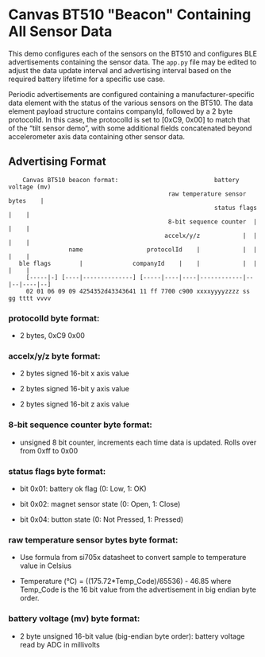 # Canvas BT510 "Beacon" Containing All Sensor Data
This demo configures each of the sensors on the BT510 and configures BLE advertisements containing the sensor data. The `app.py` file may be edited to adjust the data update interval and advertising interval based on the required battery lifetime for a specific use case.

Periodic advertisements are configured containing a manufacturer-specific data element with the status of the various sensors on the BT510. The data element payload structure contains companyId, followed by a 2 byte protocolId. In this case, the protocolId is set to [0xC9, 0x00] to match that of the “tilt sensor demo”, with some additional fields concatenated beyond accelerometer axis data containing other sensor data.

## Advertising Format
```
    Canvas BT510 beacon format:                           battery voltage (mv)
                                             raw temperature sensor bytes    |
                                                          status flags  |    |
                                             8-bit sequence counter  |  |    |
                                            accelx/y/z            |  |  |    |
                 name                  protocolId    |            |  |  |    |
   ble flags        |              companyId    |    |            |  |  |    |
     [-----|-] [----|--------------] [-----|----|----|------------|--|--|----|--]
     02 01 06 09 09 4254352d43343641 11 ff 7700 c900 xxxxyyyyzzzz ss gg tttt vvvv
```

### protocolId byte format:

* 2 bytes, 0xC9 0x00

### accelx/y/z byte format:

* 2 bytes signed 16-bit x axis value

* 2 bytes signed 16-bit y axis value

* 2 bytes signed 16-bit z axis value

### 8-bit sequence counter byte format:

* unsigned 8 bit counter, increments each time data is updated. Rolls over from 0xff to 0x00

### status flags byte format:

* bit 0x01: battery ok flag (0: Low, 1: OK)

* bit 0x02: magnet sensor state (0: Open, 1: Close)

* bit 0x04: button state (0: Not Pressed, 1: Pressed)

### raw temperature sensor bytes byte format:

* Use formula from si705x datasheet to convert sample to temperature value in Celsius

* Temperature (°C) = ((175.72*Temp_Code)/65536) - 46.85 where Temp_Code is the 16 bit value from the advertisement in big endian byte order.

### battery voltage (mv) byte format:

* 2 byte unsigned 16-bit value (big-endian byte order): battery voltage read by ADC in millivolts
